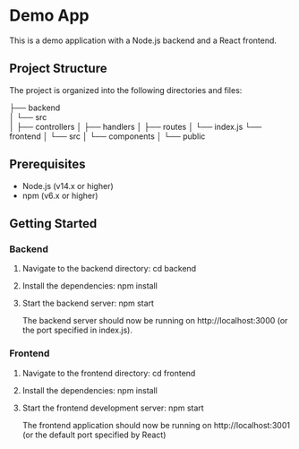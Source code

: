 # Demo App

This is a demo application with a Node.js backend and a React frontend.

## Project Structure

The project is organized into the following directories and files:

├── backend                
│   └── src                 
│       ├── controllers
│       ├── handlers
│       ├── routes
│       └── index.js
└── frontend
│   └── src
│       └── components
│   └── public
        

## Prerequisites

- Node.js (v14.x or higher)
- npm (v6.x or higher)

## Getting Started

### Backend

1. Navigate to the backend directory:
    cd backend
    
2. Install the dependencies:
    npm install
    
3. Start the backend server:
    npm start
    
    The backend server should now be running on http://localhost:3000 (or the port specified in index.js).

### Frontend

1. Navigate to the frontend directory:
    cd frontend
    
2. Install the dependencies:
    npm install
    
3. Start the frontend development server:
    npm start
    
    The frontend application should now be running on http://localhost:3001 (or the default port specified by React)

